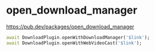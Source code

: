 # open_download_manager

https://pub.dev/packages/open_download_manager

```dart
await DownloadPlugin.openWithDownloadManager('$link');
await DownloadPlugin.openWithWebVideoCast('$link');
```



